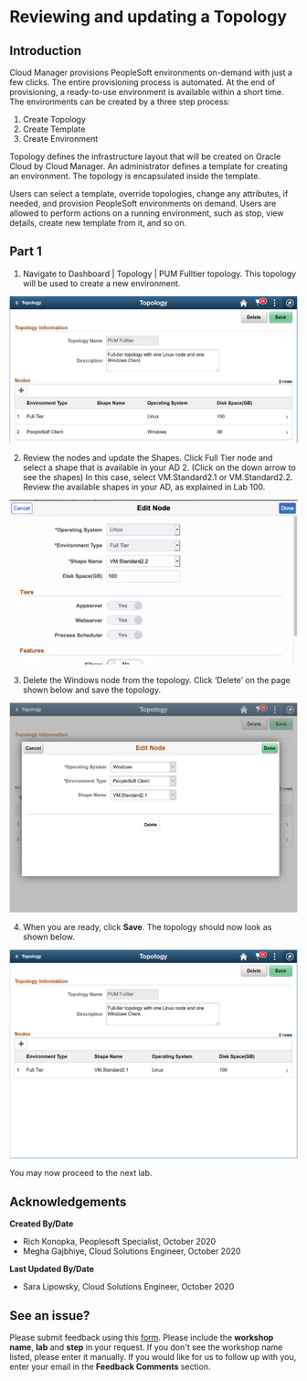 # Reviewing and updating a Topology

## Introduction

Cloud Manager provisions PeopleSoft environments on-demand with just a few clicks. The entire provisioning process is automated. At the end of provisioning, a ready-to-use environment is available within a short time. The environments can be created by a three step process:
1. Create Topology
2. Create Template
3. Create Environment

Topology defines the infrastructure layout that will be created on Oracle Cloud by Cloud Manager. An administrator defines a template for creating an environment. The topology is encapsulated inside the template. 

Users can select a template, override topologies, change any attributes, if needed, and provision PeopleSoft environments on demand. Users are allowed to perform actions on a running environment, such as stop, view details, create new template from it, and so on.

## Part 1

1.	Navigate to Dashboard | Topology | PUM Fulltier topology. This topology will be used to create a new environment. 

![](./images/1.png "")

2.	Review the nodes and update the Shapes.  Click Full Tier node and select a shape that is available in your AD 2. (Click on the down arrow to see the shapes) 
In this case, select VM.Standard2.1 or VM.Standard2.2. 
Review the available shapes in your AD, as explained in Lab 100.

![](./images/topology.png "")

3.	Delete the Windows node from the topology. Click ‘Delete’ on the page shown below and save the topology. 

![](./images/3.png "")

4.	When you are ready, click **Save**. The topology should now look as shown below.

![](./images/4.png "")

You may now proceed to the next lab.

## Acknowledgements

**Created By/Date**   
- Rich Konopka, Peoplesoft Specialist, October 2020  
- Megha Gajbhiye, Cloud Solutions Engineer, October 2020  

**Last Updated By/Date**    
- Sara Lipowsky, Cloud Solutions Engineer, October 2020  

## See an issue?

Please submit feedback using this [form](https://apexapps.oracle.com/pls/apex/f?p=133:1:::::P1_FEEDBACK:1). Please include the **workshop name**, **lab** and **step** in your request. If you don't see the workshop name listed, please enter it manually. If you would like for us to follow up with you, enter your email in the **Feedback Comments** section.  
